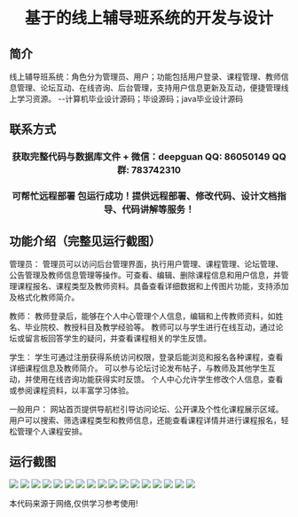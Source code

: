 <p><h1 align="center">基于的线上辅导班系统的开发与设计</h1></p>

## 简介
线上辅导班系统：角色分为管理员、用户；功能包括用户登录、课程管理、教师信息管理、论坛互动、在线咨询、后台管理，支持用户信息更新及互动，便捷管理线上学习资源。    --计算机毕业设计源码；毕设源码；java毕业设计源码


## 联系方式
<p><h3 align="center">获取完整代码与数据库文件 + 微信：deepguan QQ: 86050149 QQ群: 783742310</h3></p>
<p><h3 align="center">可帮忙远程部署 包运行成功！提供远程部署、修改代码、设计文档指导、代码讲解等服务！</h3></p>

## 功能介绍（完整见运行截图）
管理员：  管理员可以访问后台管理界面，执行用户管理、课程管理、论坛管理、公告管理及教师信息管理等操作。可查看、编辑、删除课程信息和用户信息，并管理课程报名、课程类型及教师资料。具备查看详细数据和上传图片功能，支持添加及格式化教师简介。

教师：  教师登录后，能够在个人中心管理个人信息，编辑和上传教师资料，如姓名、毕业院校、教授科目及教学经验等。 教师可以与学生进行在线互动，通过论坛或留言板回答学生的疑问，并查看课程相关的学生反馈。

学生：  学生可通过注册获得系统访问权限，登录后能浏览和报名各种课程，查看详细课程信息及教师简介。 可以参与论坛讨论发布帖子，与教师及其他学生互动，并使用在线咨询功能获得实时反馈。 个人中心允许学生修改个人信息，查看或参阅课程资料，以丰富学习体验。

一般用户： 网站首页提供导航栏引导访问论坛、公开课及个性化课程展示区域。用户可以搜索、筛选课程类型和教师信息，还能查看课程详情并进行课程报名，轻松管理个人课程安排。


## 运行截图
![](img/001.jpg)
![](img/002.jpg)
![](img/003.jpg)
![](img/004.jpg)
![](img/005.jpg)
![](img/006.jpg)
![](img/007.jpg)
![](img/008.jpg)
![](img/009.jpg)
![](img/010.jpg)
![](img/011.jpg)
![](img/012.jpg)
![](img/013.jpg)
![](img/014.jpg)
![](img/015.jpg)
![](img/016.jpg)
![](img/017.jpg)

<p>本代码来源于网络,仅供学习参考使用!</p>
